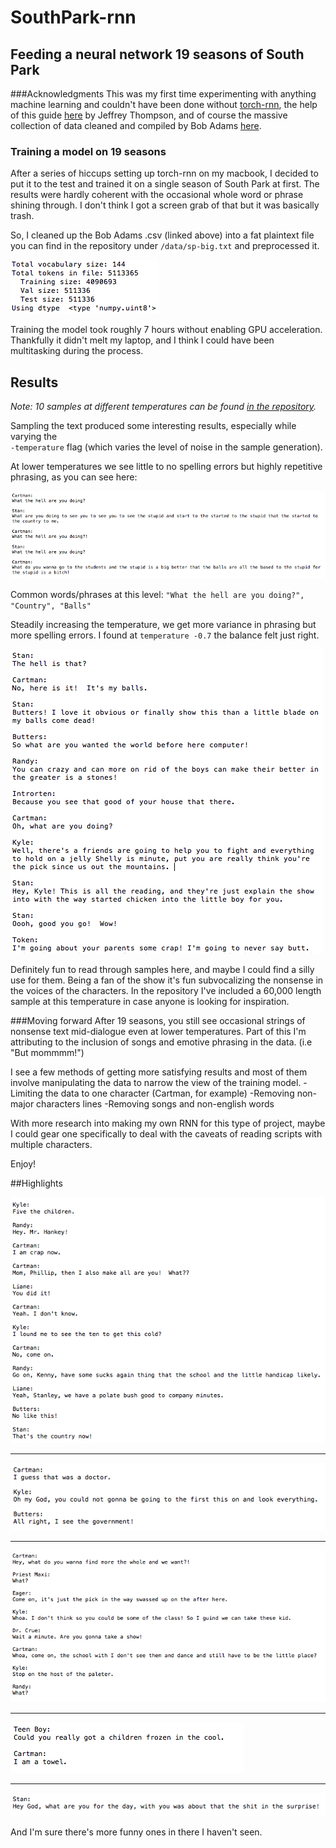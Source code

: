 # SouthPark-rnn
## Feeding a neural network 19 seasons of South Park

###Acknowledgments
This was my first time experimenting with anything machine learning and couldn't have been done without [torch-rnn](https://github.com/jcjohnson/torch-rnn), the help of this guide [here](http://www.jeffreythompson.org/blog/2016/03/25/torch-rnn-mac-install/) by Jeffrey Thompson, and of course the massive collection of data cleaned and compiled by Bob Adams [here](https://github.com/BobAdamsEE/SouthParkData). 

### Training a model on 19 seasons
After a series of hiccups setting up torch-rnn on my macbook, I decided to put it to the test and trained it on a single season of South Park at first. The results were hardly coherent with the occasional whole word or phrase shining through. I don't think I got a screen grab of that but it was basically trash. 

So, I cleaned up the Bob Adams .csv (linked above) into a fat plaintext file you can find in the repository under `/data/sp-big.txt` and preprocessed it.

![alt text](images/preprocessed.png "Even for 19 seasons that's a lot of Token's.")

Training the model took roughly 7 hours without enabling GPU acceleration. Thankfully it didn't melt my laptop, and I think I could have been multitasking during the process. 

## Results

*Note: 10 samples at different temperatures can be found [in the repository](https://github.com/deankeinan/SouthPark-rnn/tree/master/Samples).*

Sampling the text produced some interesting results, especially while varying the 	
`-temperature` flag (which varies the level of noise in the sample generation). 

At lower temperatures we see little to no spelling errors but highly repetitive phrasing, as you can see here:

![alt text](images/temp01.png "What the hell are you doing?!")

Common words/phrases at this level: `"What the hell are you doing?", "Country", "Balls"`

Steadily increasing the temperature, we get more variance in phrasing but more spelling errors. I found at `temperature -0.7` the balance felt just right. 

![alt text](images/temp07.png "Some sampled text at Temperature 0.7")

Definitely fun to read through samples here, and maybe I could find a silly use for them. Being a fan of the show it's fun subvocalizing the nonsense in the voices of the characters. In the repository I've included a 60,000 length sample at this temperature in case anyone is looking for inspiration.

###Moving forward
After 19 seasons, you still see occasional strings of nonsense text mid-dialogue even at lower temperatures. Part of this I'm attributing to the inclusion of songs and emotive phrasing in the data. (i.e "But mommmm!")

I see a few methods of getting more satisfying results and most of them involve manipulating the data to narrow the view of the training model.
-Limiting the data to one character (Cartman, for example)
-Removing non-major characters lines
-Removing songs and non-english words

With more research into making my own RNN for this type of project, maybe I could gear one specifically to deal with the caveats of reading scripts with multiple characters.

Enjoy!

##Highlights

![alt text](images/h1.png "Some sampled text")
*****
![alt text](images/h2.png "Some sampled text")
*****
![alt text](images/h3.png "Some sampled text")
*****
![alt text](images/h4.png "Some sampled text")
*****
![alt text](images/h5.png "Some sampled text")


And I'm sure there's more funny ones in there I haven't seen. 

